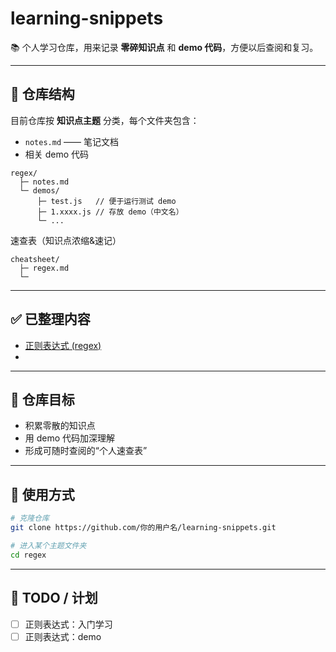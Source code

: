 # learning-snippets

📚 个人学习仓库，用来记录 **零碎知识点** 和 **demo 代码**，方便以后查阅和复习。

---

## 📂 仓库结构

目前仓库按 **知识点主题** 分类，每个文件夹包含：

* `notes.md` —— 笔记文档
* 相关 demo 代码

```
regex/
  ├─ notes.md
  └─ demos/
      ├─ test.js   // 便于运行测试 demo
      ├─ 1.xxxx.js // 存放 demo（中文名）
      └─ ...
```

速查表（知识点浓缩&速记）

```
cheatsheet/
  ├─ regex.md
  └─ 
```

------

## ✅ 已整理内容

* [正则表达式 (regex)](./regex/notes.md)
* 

---

## 🎯 仓库目标

* 积累零散的知识点
* 用 demo 代码加深理解
* 形成可随时查阅的“个人速查表”

---

## 🚀 使用方式

```bash
# 克隆仓库
git clone https://github.com/你的用户名/learning-snippets.git

# 进入某个主题文件夹
cd regex
```

---

## 📝 TODO / 计划

* [ ] 正则表达式：入门学习
* [ ] 正则表达式：demo
